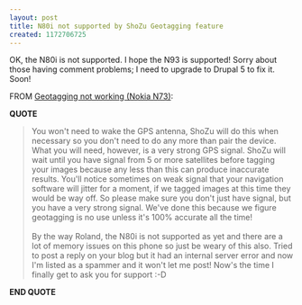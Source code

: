```yaml
---
layout: post
title: N80i not supported by ShoZu Geotagging feature
created: 1172706725
---
```

<p> OK,  the N80i is not supported. I hope the N93 is supported! Sorry about those having comment problems; I need to upgrade to Drupal 5 to fix it.  Soon! </p><p> FROM <a href="http://forum.shozu.com/showthread.php?tid=473">Geotagging not working (Nokia N73)</a>: </p><p> <strong>QUOTE</strong> </p><blockquote> You won&#39;t need to wake the GPS antenna, ShoZu will do this when necessary so you don&#39;t need to do any more than pair the device. What you will need, however, is a very strong GPS signal. ShoZu will wait until you have signal from 5 or more satellites before tagging your images because any less than this can produce inaccurate results. You&#39;ll notice sometimes on weak signal that your navigation software will jitter for a moment, if we tagged images at this time they would be way off. So please make sure you don&#39;t just have signal, but you have a very strong signal. We&#39;ve done this because we figure geotagging is no use unless it&#39;s 100% accurate all the time! <br /> <br />By the way Roland, the N80i is not supported as yet and there are a lot of memory issues on this phone so just be weary of this also. Tried to post a reply on your blog but it had an internal server error and now I&#39;m listed as a spammer and it won&#39;t let me post! Now&#39;s the time I finally get to ask you for support :-D </blockquote><p> <strong>END QUOTE</strong> </p>
